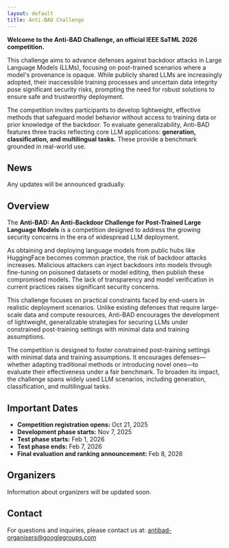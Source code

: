 ```yaml
---
layout: default
title: Anti-BAD Challenge
---
```


**Welcome to the Anti-BAD Challenge, an official IEEE SaTML 2026 competition.**

This challenge aims to advance defenses against backdoor attacks in Large Language Models (LLMs), focusing on post-trained scenarios where a model's provenance is opaque. While publicly shared LLMs are increasingly adopted, their inaccessible training processes and uncertain data integrity pose significant security risks, prompting the need for robust solutions to ensure safe and trustworthy deployment.

The competition invites participants to develop lightweight, effective methods that safeguard model behavior without access to training data or prior knowledge of the backdoor. To evaluate generalizability, Anti-BAD features three tracks reflecting core LLM applications: **generation, classification, and multilingual tasks.** These provide a benchmark grounded in real-world use.

## News

Any updates will be announced gradually.

## Overview

The **Anti-BAD: An Anti-Backdoor Challenge for Post-Trained Large Language Models** is a competition designed to address the growing security concerns in the era of widespread LLM deployment.

As obtaining and deploying language models from public hubs like HuggingFace becomes common practice, the risk of backdoor attacks increases. Malicious attackers can inject backdoors into models through fine-tuning on poisoned datasets or model editing, then publish these compromised models. The lack of transparency and model verification in current practices raises significant security concerns.

This challenge focuses on practical constraints faced by end-users in realistic deployment scenarios. Unlike existing defenses that require large-scale data and compute resources, Anti-BAD encourages the development of lightweight, generalizable strategies for securing LLMs under constrained post-training settings with minimal data and training assumptions.

The competition is designed to foster constrained post-training settings with minimal data and training assumptions. It encourages defenses—whether adapting traditional methods or introducing novel ones—to evaluate their effectiveness under a fair benchmark. To broaden its impact, the challenge spans widely used LLM scenarios, including generation, classification, and multilingual tasks.

## Important Dates

- **Competition registration opens:** Oct 21, 2025
- **Development phase starts:** Nov 7, 2025  
- **Test phase starts:** Feb 1, 2026
- **Test phase ends:** Feb 7, 2026
- **Final evaluation and ranking announcement:** Feb 8, 2026

## Organizers

Information about organizers will be updated soon.

## Contact

For questions and inquiries, please contact us at: [antibad-organisers@googlegroups.com](mailto:antibad-organisers@googlegroups.com)